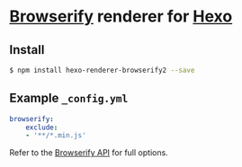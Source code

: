 # [Browserify] renderer for [Hexo]

## Install

``` bash
$ npm install hexo-renderer-browserify2 --save
```

## Example `_config.yml`

``` yaml
browserify:
    exclude:
    - '**/*.min.js'
```

Refer to the [Browserify API](https://github.com/substack/node-browserify#browserifyfiles--opts) for full options.

[Hexo]: http://hexo.io/
[Browserify]: http://browserify.org
